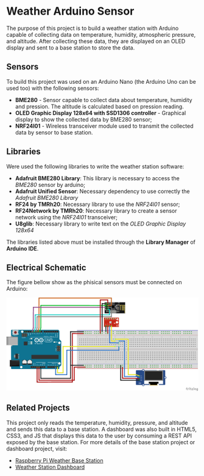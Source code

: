 # Weather Arduino Sensor

The purpose of this project is to build a weather station with Arduino capable of collecting data on temperature, humidity, atmospheric pressure, and altitude. After collecting these data, they are displayed on an OLED display and sent to a base station to store the data.

## Sensors
To build this project was used on an Arduino Nano (the Arduino Uno can be used too) with the following sensors:

* **BME280** - Sensor capable to collect data about temperature, humidity and pression. The altitude is calculated based on pression reading.
* **OLED Graphic Display 128x64 with SSD1306 controller** - Graphical display to show the collected data by BME280 sensor;
* **NRF24l01** - Wireless transceiver module used to transmit the collected data by sensor to base station.

## Libraries
Were used the following libraries to write the weather station software:

* **Adafruit BME280 Library**: This library is necessary to access the *BME280* sensor by arduino;
* **Adafruit Unified Sensor**: Necessary dependency to use correctly the *Adafruit BME280 Library*
* **RF24 by TMRh20**: Necessary library to use the *NRF24l01* sensor;
* **RF24Network by TMRh20**: Necessary library to create a sensor network using the *NRF24l01* transceiver;
* **U8glib**: Necessary library to write text on the *OLED Graphic Display 128x64*

The libraries listed above must be installed through the **Library Manager** of **Arduino IDE**.

## Electrical Schematic
The figure bellow show as the phisical sensors must be connected on Arduino:

![Image of Arduino Eletronic Schematic](hackaton-arduino.png)

## Related Projects

This project only reads the temperature, humidity, pressure, and altitude and sends this data to a base station. A dashboard was also built in HTML5, CSS3, and JS that displays this data to the user by consuming a REST API exposed by the base station. For more details of the base station project or dashboard project, visit:

* [Raspberry Pi Weather Base Station](https://github.com/profbrunolopes/weather-base-station)
* [Weather Station Dashboard](https://github.com/profbrunolopes/weather-dashboard)
